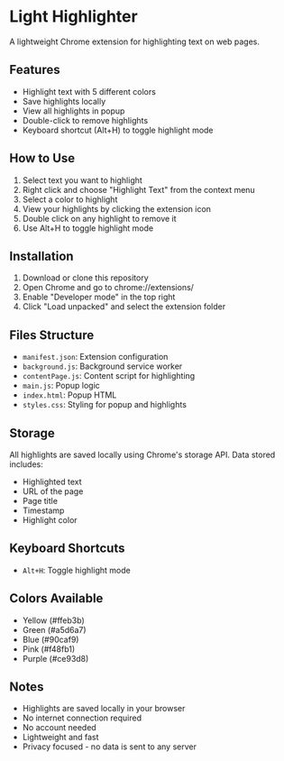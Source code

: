 # Light Highlighter

A lightweight Chrome extension for highlighting text on web pages.

## Features

- Highlight text with 5 different colors
- Save highlights locally
- View all highlights in popup
- Double-click to remove highlights
- Keyboard shortcut (Alt+H) to toggle highlight mode

## How to Use

1. Select text you want to highlight
2. Right click and choose "Highlight Text" from the context menu
3. Select a color to highlight
4. View your highlights by clicking the extension icon
5. Double click on any highlight to remove it
6. Use Alt+H to toggle highlight mode

## Installation

1. Download or clone this repository
2. Open Chrome and go to chrome://extensions/
3. Enable "Developer mode" in the top right
4. Click "Load unpacked" and select the extension folder

## Files Structure

- `manifest.json`: Extension configuration
- `background.js`: Background service worker
- `contentPage.js`: Content script for highlighting
- `main.js`: Popup logic
- `index.html`: Popup HTML
- `styles.css`: Styling for popup and highlights

## Storage

All highlights are saved locally using Chrome's storage API. Data stored includes:
- Highlighted text
- URL of the page
- Page title
- Timestamp
- Highlight color

## Keyboard Shortcuts

- `Alt+H`: Toggle highlight mode

## Colors Available

- Yellow (#ffeb3b)
- Green (#a5d6a7) 
- Blue (#90caf9)
- Pink (#f48fb1)
- Purple (#ce93d8)

## Notes

- Highlights are saved locally in your browser
- No internet connection required
- No account needed
- Lightweight and fast
- Privacy focused - no data is sent to any server